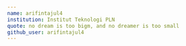 ```yaml
---
name: arifintajul4
institution: Institut Teknologi PLN
quote: no dream is too bigm, and no dreamer is too small
github_user: arifintajul4
---
```

